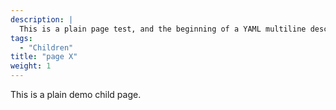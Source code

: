 ```yaml
---
description: |
  This is a plain page test, and the beginning of a YAML multiline description...
tags:
  - "Children"
title: "page X"
weight: 1
---
```


This is a plain demo child page.
